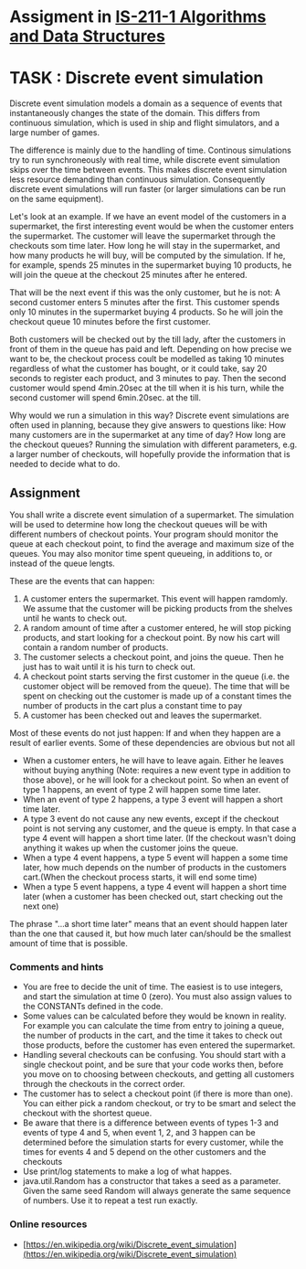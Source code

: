 # Assigment in [IS-211-1 Algorithms and Data Structures](https://www.uia.no/en/studieplaner/topic/IS-211-1)

# TASK : Discrete event simulation

Discrete event simulation models a domain as a sequence of events that instantaneously changes the state of the domain. This differs from continuous simulation, which is used in ship and flight simulators, and a large number of games.

The difference is mainly due to the handling of time. Continous simulations try to run synchroneously with real time, while discrete event simulation skips over the time between events. This makes discrete event simulation less resource demanding than continuous simulation. Consequently discrete event simulations will run faster (or larger simulations can be run on the same equipment).

Let's look at an example. If we have an event model of the customers in a supermarket, the first interesting event would be when the customer enters the supermarket. The customer will leave the supermarket through the checkouts som time later. How long he will stay in the supermarket, and how many products he will buy, will be computed by the simulation. If he, for example, spends 25 minutes in the supermarket buying 10 products, he will join the queue at the checkout 25 minutes after he entered.

That will be the next event if this was the only customer, but he is not: A second customer enters 5 minutes after the first. This customer spends only 10 minutes in the supermarket buying 4 products. So he will join the checkout queue 10 minutes before the first customer.

Both customers will be checked out by the till lady, after the customers in front of them in the queue has paid and left. Depending on how precise we want to be, the checkout process coult be modelled as taking 10 minutes regardless of what the customer has bought, or it could take, say 20 seconds to register each product, and 3 minutes to pay. Then the second customer would spend 4min.20sec at the till when it is his turn, while the second customer will spend 6min.20sec. at the till.

Why would we run a simulation in this way? Discrete event simulations are often used in planning, because they give answers to questions like: How many customers are in the supermarket at any time of day? How long are the checkout queues? Running the simulation with different parameters, e.g. a larger number of checkouts, will hopefully provide the information that is needed to decide what to do.

## Assignment

You shall write a discrete event simulation of a supermarket. The simulation will be used to determine how long the checkout queues will be with different numbers of checkout points. Your program should monitor the queue at each checkout point, to find the average and maximum size of the queues. You may also monitor time spent queueing, in additions to, or instead of the queue lengts.

These are the events that can happen:

1.  A customer enters the supermarket. This event will happen ramdomly. We assume that the customer will be picking products from the shelves until he wants to check out.
2.  A random amount of time after a customer entered, he will stop picking products, and start looking for a checkout point. By now his cart will contain a random number of products.
3.  The customer selects a checkout point, and joins the queue. Then he just has to wait until it is his turn to check out.
4.  A checkout point starts serving the first customer in the queue (i.e. the customer object will be removed from the queue). The time that will be spent on checking out the customer is made up of a constant times the number of products in the cart plus a constant time to pay
5.  A customer has been checked out and leaves the supermarket.

Most of these events do not just happen: If and when they happen are a result of earlier events. Some of these dependencies are obvious but not all

*   When a customer enters, he will have to leave again. Either he leaves without buying anything (Note: requires a new event type in addition to those above), or he will look for a checkout point. So when an event of type 1 happens, an event of type 2 will happen some time later.
*   When an event of type 2 happens, a type 3 event will happen a short time later.
*   A type 3 event do not cause any new events, except if the checkout point is not serving any customer, and the queue is empty. In that case a type 4 event will happen a short time later. (If the checkout wasn't doing anything it wakes up when the customer joins the queue.
*   When a type 4 event happens, a type 5 event will happen a some time later, how much depends on the number of products in the customers cart.(When the checkout process starts, it will end some time)
*   When a type 5 event happens, a type 4 event will happen a short time later (when a customer has been checked out, start checking out the next one)

The phrase "...a short time later" means that an event should happen later than the one that caused it, but how much later can/should be the smallest amount of time that is possible.

### Comments and hints

*   You are free to decide the unit of time. The easiest is to use integers, and start the simulation at time 0 (zero). You must also assign values to the CONSTANTs defined in the code.
*   Some values can be calculated before they would be known in reality. For example you can calculate the time from entry to joining a queue, the number of products in the cart, and the time it takes to check out those products, before the customer has even entered the supermarket.
*   Handling several checkouts can be confusing. You should start with a single checkout point, and be sure that your code works then, before you move on to choosing between checkouts, and getting all customers through the checkouts in the correct order.
*   The customer has to select a checkout point (if there is more than one). You can either pick a random checkout, or try to be smart and select the checkout with the shortest queue.
*   Be aware that there is a difference between events of types 1-3 and events of type 4 and 5, when event 1, 2, and 3 happen can be determined before the simulation starts for every customer, while the times for events 4 and 5 depend on the other customers and the checkouts
*   Use print/log statements to make a log of what happes.
*   java.util.Random has a constructor that takes a seed as a parameter. Given the same seed Random will always generate the same sequence of numbers. Use it to repeat a test run exactly.

### Online resources

*   [https://en.wikipedia.org/wiki/Discrete_event_simulation](https://en.wikipedia.org/wiki/Discrete_event_simulation)
